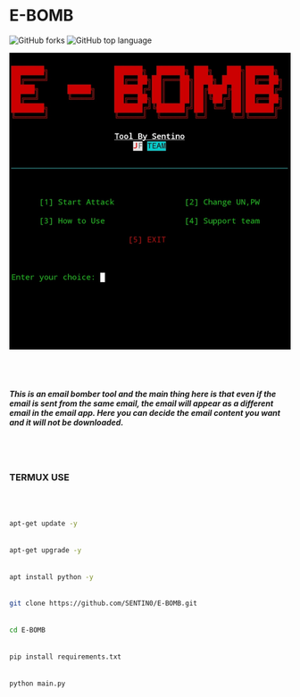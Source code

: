 # E-BOMB
<img alt="GitHub forks" src="https://img.shields.io/github/forks/SENTIN0/E-BOMB?style=social">
<img alt="GitHub top language" src="https://img.shields.io/github/languages/top/SENTIN0/E-BOMB">

![Alt text](./src/Img01.jpg)


<br>
<br>

##### This is an email bomber tool and the main thing here is that even if the email is sent from the same email, the email will appear as a different email in the email app.  Here you can decide the email content you want and it will not be downloaded.

<br>
<br>

### TERMUX USE
<br>

```bash

apt-get update -y

```
```bash

apt-get upgrade -y

```
```bash

apt install python -y

```
```bash

git clone https://github.com/SENTIN0/E-BOMB.git

```
```bash

cd E-BOMB

```
```bash

pip install requirements.txt

```
```bash

python main.py

```
